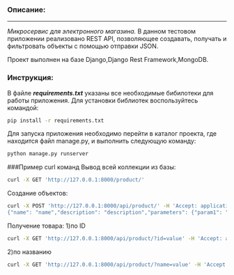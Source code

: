 ### Описание:
---
*Микросервис для электронного магазина.*
В данном тестовом приложении реализовано REST API, позволяющее создавать, получать и фильтровать объекты с помощью отправки JSON.

Проект выполнен на базе Django,Django Rest Framework,MongoDB.

### Инструкция:
В файле ***requirements.txt*** указаны все необходимые бибилотеки для работы приложения.
Для установки библиотек воспользуйтесь командой:
```sh
pip install -r requirements.txt
```
Для запуска приложения необходимо перейти в каталог проекта, где находится файл manage.py, и выполнить следующую команду:
```sh
python manage.py runserver
```
###Пример curl команд
Вывод всей коллекции из базы:
```sh
curl -X GET 'http://127.0.0.1:8000/product/'
```
Создание объектов:
```sh
curl -X POST 'http://127.0.0.1:8000/api/product/' -H 'Accept: application/json' -H 'Content-Type: application/json' --data-raw '
{"name": "name","description": "description","parameters": {"param1": "value","param2": "value2","param3": "value3"}}'
```
Получение товара:
1)по ID
```sh
curl -X GET 'http://127.0.0.1:8000/api/product/?id=value' -H 'Accept: application/json'
```
2)по названию
```sh
curl -X GET 'http://127.0.0.1:8000/api/product/?name=value' -H 'Accept: application/json'
```
